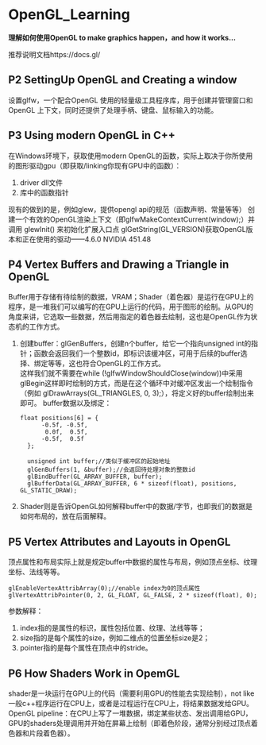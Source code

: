 # OpenGL_Learning  
**理解如何使用OpenGL to make graphics happen，and how it works...**  

推荐说明文档https://docs.gl/  

## P2 SettingUp OpenGL and Creating a window  
设置glfw，一个配合OpenGL 使用的轻量级工具程序库，用于创建并管理窗口和OpenGL 上下文，同时还提供了处理手柄、键盘、鼠标输入的功能。

## P3 Using modern OpenGL in C++
在Windows环境下，获取使用modern OpenGL的函数，实际上取决于你所使用的图形驱动gpu（即获取/linking你现有GPU中的函数）：  
<ol>
<li>driver dll文件</li>  
<li>库中的函数指针</li>  
 </ol>
现有的做到的是，例如glew，提供opengl api的规范（函数声明、常量等等）  
创建一个有效的OpenGL渲染上下文（即glfwMakeContextCurrent(window);）并调用	glewInit() 来初始化扩展入口点  
glGetString(GL_VERSION)获取OpenGL版本和正在使用的驱动——4.6.0 NVIDIA 451.48

## P4 Vertex Buffers and Drawing a Triangle in OpenGL  
Buffer用于存储有待绘制的数据，VRAM；Shader（着色器）是运行在GPU上的程序，是一堆我们可以编写的在GPU上运行的代码，用于图形的绘制。从GPU的角度来讲，它选取一些数据，然后用指定的着色器去绘制，这也是OpenGL作为状态机的工作方式。  
<ol>
<li>创建buffer：glGenBuffers，创建n个buffer，给它一个指向unsigned int的指针；函数会返回我们一个整数id，即标识该缓冲区，可用于后续的buffer选择、绑定等等，这也符合OpenGL的工作方式。</li>   
  这样我们就不需要在while (!glfwWindowShouldClose(window))中采用glBegin这样即时绘制的方式，而是在这个循环中对缓冲区发出一个绘制指令（例如 glDrawArrays(GL_TRIANGLES, 0, 3);），将定义好的buffer绘制出来即可。  
  buffer数据以及绑定：  
  
  ~~~
  float positions[6] = {
		-0.5f, -0.5f,
		 0.0f,  0.5f,
		-0.5f,  0.5f
	};

	unsigned int buffer;//类似于缓冲区的起始地址
	glGenBuffers(1, &buffer);//会返回待处理对象的整数id
	glBindBuffer(GL_ARRAY_BUFFER, buffer);
	glBufferData(GL_ARRAY_BUFFER, 6 * sizeof(float), positions, GL_STATIC_DRAW);  
  ~~~
  
<li>Shader则是告诉OpenGL如何解释buffer中的数据/字节，也即我们的数据是如何布局的，放在后面解释。</li>  
</ol>

## P5 Vertex Attributes and Layouts in OpenGL  
顶点属性和布局实际上就是规定buffer中数据的属性与布局，例如顶点坐标、纹理坐标、法线等等。 
~~~
glEnableVertexAttribArray(0);//enable index为0的顶点属性
glVertexAttribPointer(0, 2, GL_FLOAT, GL_FALSE, 2 * sizeof(float), 0);
~~~
参数解释：  
<ol>
  <li>index指的是属性的标识，属性包括位置、纹理、法线等等；</li>
  <li>size指的是每个属性的size，例如二维点的位置坐标size是2；</li>
  <li>pointer指的是每个属性在顶点中的stride。</li>
  </ol>
  
## P6 How Shaders Work in OpemGL
shader是一块运行在GPU上的代码（需要利用GPU的性能去实现绘制），not like 一般c++程序运行在CPU上，或者是过程运行在CPU上，将结果数据发给GPU。  
OpenGL pipeline：在CPU上写了一堆数据，绑定某些状态、发出调用给GPU，GPU的shaders处理调用并开始在屏幕上绘制（即着色阶段，通常分别经过顶点着色器和片段着色器）。
